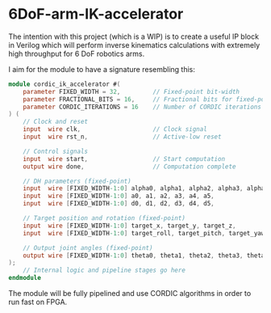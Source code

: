# 6DoF-arm-IK-accelerator

The intention with this project (which is a WIP) is to create a useful IP block in Verilog which will perform inverse kinematics calculations with extremely high throughput for 6 DoF robotics arms.

I aim for the module to have a signature resembling this:
```verilog
module cordic_ik_accelerator #(
    parameter FIXED_WIDTH = 32,         // Fixed-point bit-width
    parameter FRACTIONAL_BITS = 16,     // Fractional bits for fixed-point
    parameter CORDIC_ITERATIONS = 16    // Number of CORDIC iterations
) (
    // Clock and reset
    input  wire clk,                    // Clock signal
    input  wire rst_n,                  // Active-low reset

    // Control signals
    input  wire start,                  // Start computation
    output wire done,                   // Computation complete

    // DH parameters (fixed-point)
    input  wire [FIXED_WIDTH-1:0] alpha0, alpha1, alpha2, alpha3, alpha4, alpha5, // Link twists
    input  wire [FIXED_WIDTH-1:0] a0, a1, a2, a3, a4, a5,                        // Link lengths
    input  wire [FIXED_WIDTH-1:0] d0, d1, d2, d3, d4, d5,                        // Link offsets

    // Target position and rotation (fixed-point)
    input  wire [FIXED_WIDTH-1:0] target_x, target_y, target_z,                  // Target position
    input  wire [FIXED_WIDTH-1:0] target_roll, target_pitch, target_yaw,         // Target rotation

    // Output joint angles (fixed-point)
    output wire [FIXED_WIDTH-1:0] theta0, theta1, theta2, theta3, theta4, theta5 // Joint angles
);
    // Internal logic and pipeline stages go here
endmodule
```

The module will be fully pipelined and use CORDIC algorithms in order to run fast on FPGA.
